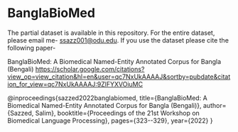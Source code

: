 # BanglaBioMed
The partial dataset is available in this repository. For the entire dataset, please email me- ssazz001@odu.edu.
If you use the dataset please cite the following paper-

BanglaBioMed: A Biomedical Named-Entity Annotated Corpus for Bangla (Bengali)
https://scholar.google.com/citations?view_op=view_citation&hl=en&user=qc7NxUkAAAAJ&sortby=pubdate&citation_for_view=qc7NxUkAAAAJ:9ZlFYXVOiuMC

@inproceedings{sazzed2022banglabiomed,
  title={BanglaBioMed: A Biomedical Named-Entity Annotated Corpus for Bangla (Bengali)},
  author={Sazzed, Salim},
  booktitle={Proceedings of the 21st Workshop on Biomedical Language Processing},
  pages={323--329},
  year={2022}
}
